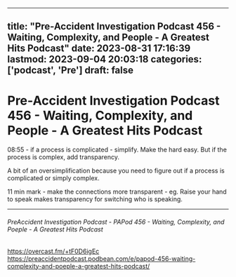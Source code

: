 
---
title: "Pre-Accident Investigation Podcast 456 - Waiting, Complexity, and People - A Greatest Hits Podcast"
date: 2023-08-31 17:16:39
lastmod: 2023-09-04 20:03:18
categories: ['podcast', 'Pre']
draft: false
---


# Pre-Accident Investigation Podcast 456 - Waiting, Complexity, and People - A Greatest Hits Podcast

08:55 - if a process is complicated - simplify. Make the hard easy. But if the process is complex, add transparency.

A bit of an oversimplification because you need to figure out if a process is complicated or simply complex.

11 min mark - make the connections more transparent - eg. Raise your hand to speak makes transparency for switching who is speaking.

---
###### PreAccident Investigation Podcast - PAPod 456 - Waiting, Complexity, and Poeple - A Greatest Hits Podcast

https://overcast.fm/+tF0D6igEc  
https://preaccidentpodcast.podbean.com/e/papod-456-waiting-complexity-and-poeple-a-greatest-hits-podcast/

<!-- #public #podcast #Pre-Accident Investigation# -->

<!-- {BearID:B36C84FF-1C5C-40CA-92E6-55D2111637AF} -->
